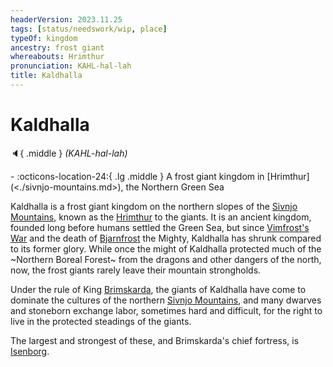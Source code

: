 ```yaml
---
headerVersion: 2023.11.25
tags: [status/needswork/wip, place]
typeOf: kingdom
ancestry: frost giant
whereabouts: Hrimthur
pronunciation: KAHL-hal-lah
title: Kaldhalla
---
```

# Kaldhalla
:speaker:{ .middle } *(KAHL-hal-lah)*  
<div class="grid cards ext-narrow-margin ext-one-column" markdown>
-    :octicons-location-24:{ .lg .middle } A frost giant kingdom in [Hrimthur](<./sivnjo-mountains.md>), the Northern Green Sea  
</div>


Kaldhalla is a frost giant kingdom on the northern slopes of the [Sivnjo Mountains](<./sivnjo-mountains.md>), known as the [Hrimthur](<./sivnjo-mountains.md>) to the giants. It is an ancient kingdom, founded long before humans settled the Green Sea, but since [Vimfrost's War](<../../events/1500s/vimfrost-s-war.md>) and the death of [Bjarnfrost](<../../people/giants/bjarnfrost.md>) the Mighty, Kaldhalla has shrunk compared to its former glory. While once the might of Kaldhalla protected much of the ~Northern Boreal Forest~ from the dragons and other dangers of the north, now, the frost giants rarely leave their mountain strongholds. 

Under the rule of King [Brimskarda](<../../people/giants/brimskarda.md>), the giants of Kaldhalla have come to dominate the cultures of the northern [Sivnjo Mountains](<./sivnjo-mountains.md>), and many dwarves and stoneborn exchange labor, sometimes hard and difficult, for the right to live in the protected steadings of the giants.

The largest and strongest of these, and Brimskarda's chief fortress, is [Isenborg](<./isenborg.md>). 

